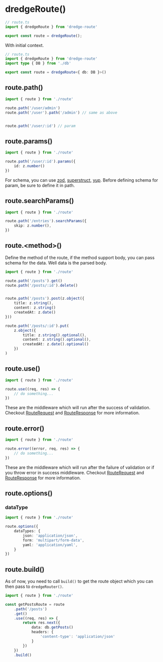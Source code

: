 # dredgeRoute()


```ts
// route.ts
import { dredgeRoute } from 'dredge-route'

export const route = dredgeRoute();
```

With initial context. 
```ts
// route.ts
import { dredgeRoute } from 'dredge-route'
import type { DB } from './db'

export const route = dredgeRoute<{ db: DB }>()
```

## route.path()

```ts
import { route } from './route'

route.path('/user/admin')
route.path('/user').path('/admin') // same as above


route.path('/user/:id') // param
```

## route.params()

```ts
import { route } from './route'

route.path('/user/:id').params({
	id: z.number()
})
```

For schema, you can use [zod](https://zod.dev), [superstruct](https://docs.superstructjs.org/), [yup](https://github.com/jquense/yup). Before defining schema for param, be sure to define it in path. 

## route.searchParams()

```ts
import { route } from './route'

route.path('/entries').searchParams({
	skip: z.number(), 
})
```

## route.\<method\>() 

Define the method of the route, if the method support body, you can pass schema for the data. Well data is the parsed body. 

```ts
import { route } from './route'

route.path('/posts').get()
route.path('/posts/:id').delete()


route.path('/posts').post(z.object({
	title: z.string(),
	content: z.string()
	createdAt: z.date()
}))

route.path('/posts/:id').put(
	z.object({
		title: z.string().optional(),
		content: z.string().optional(),
		createdAt: z.date().optional()
	})
)
```


## route.use()

```ts
import { route } from './route'

route.use((req, res) => {
	// do something...
})
```

These are the middleware which will run after the success of validation. Checkout [RouteRequest](api-route-request.md) and [RouteResponse](api-route-response.md) for more information.

## route.error()

```ts
import { route } from './route'

route.error((error, req, res) => {
	// do something...
})
```

These are the middleware which will run after the failure of validation or if you throw error in success middleware. Checkout [RouteRequest](api-route-request.md) and [RouteResponse](api-route-response.md) for more information.

## route.options()


### dataType

```ts
import { route } from './route'

route.options({
	dataTypes: {
		json: 'application/json',
		form: 'multipart/form-data',
		yaml: 'application/yaml',
	}
})
```

## route.build()

As of now, you need to call `build()` to get the route object which you can then pass to `dredgeRouter()`.

```ts
import { route } from './route'

const getPostsRoute = route
    .path('/posts')
    .get()
    .use((req, res) => {
        return res.next({
            data: db.getPosts()
			headers: {
				'content-type': 'application/json'
			}
        })
    })
	.build()
```